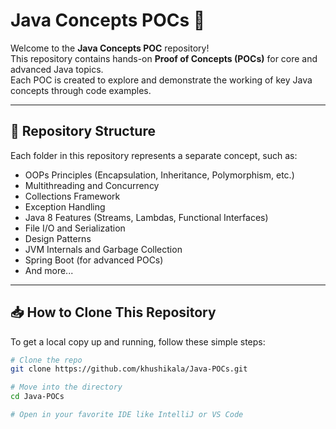 # Java Concepts POCs 🚀

Welcome to the **Java Concepts POC** repository!  
This repository contains hands-on **Proof of Concepts (POCs)** for core and advanced Java topics.  
Each POC is created to explore and demonstrate the working of key Java concepts through code examples.

---

## 📂 Repository Structure

Each folder in this repository represents a separate concept, such as:

- OOPs Principles (Encapsulation, Inheritance, Polymorphism, etc.)
- Multithreading and Concurrency
- Collections Framework
- Exception Handling
- Java 8 Features (Streams, Lambdas, Functional Interfaces)
- File I/O and Serialization
- Design Patterns
- JVM Internals and Garbage Collection
- Spring Boot (for advanced POCs)
- And more...

---


## 📥 How to Clone This Repository

To get a local copy up and running, follow these simple steps:

```bash
# Clone the repo
git clone https://github.com/khushikala/Java-POCs.git

# Move into the directory
cd Java-POCs

# Open in your favorite IDE like IntelliJ or VS Code
